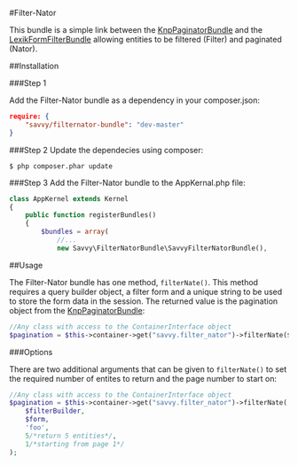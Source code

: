 #Filter-Nator

This bundle is a simple link between the [KnpPaginatorBundle][1] and
the [LexikFormFilterBundle][2] allowing entities to be filtered (Filter) and
paginated (Nator).

##Installation

###Step 1

Add the Filter-Nator bundle as a dependency in your composer.json:

```json
require: {
    "savvy/filternator-bundle": "dev-master"
}
```

###Step 2
Update the dependecies using composer:

```shell
$ php composer.phar update
```

###Step 3
Add the Filter-Nator bundle to the AppKernal.php file:

```php
class AppKernel extends Kernel
{
    public function registerBundles()
    {
        $bundles = array(
            //...
            new Savvy\FilterNatorBundle\SavvyFilterNatorBundle(),
```

##Usage

The Filter-Nator bundle has one method, `filterNate()`.  This method
requires a query builder object, a filter form and a unique string
to be used to store the form data in the session.  The returned value
is the pagination object from the [KnpPaginatorBundle][1]:

```php
//Any class with access to the ContainerInterface object
$pagination = $this->container->get("savvy.filter_nator")->filterNate($filterBuilder, $form, 'foo');
```

###Options

There are two additional arguments that can be given to `filterNate()` to set the required number
of entites to return and the page number to start on:

```php
//Any class with access to the ContainerInterface object
$pagination = $this->container->get("savvy.filter_nator")->filterNate(
    $filterBuilder,
    $form,
    'foo',
    5/*return 5 entities*/,
    1/*starting from page 1*/
);
```

[1]: https://github.com/KnpLabs/KnpPaginatorBundle
[2]: https://github.com/lexik/LexikFormFilterBundle